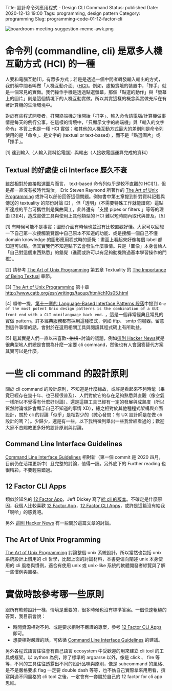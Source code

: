 Title: 設計命令列應用程式 - Design CLI Command
Status: published
Date: 2020-12-13 19:00
Tags: programming, design pattern
Category: programming
Slug: programming-code-01-12-factor-cli


![boardroom-meeting-suggestion-meme-awk.png]({static}/images/boardroom-meeting-suggestion-meme-awk.png "boardroom meeting suggestion meme awk")


# 命令列 (commandline, cli) 是眾多人機互動方式 (HCI) 的一種
人要和電腦互動[1]，有眾多方式；若是是透過一個中間者轉發輸入輸出的方式，我們稱中間者叫做「人機互動介面」([HCI](https://en.wikipedia.org/wiki/Human%E2%80%93computer_interaction))。例如，虛擬實境的裝置中，「揮手」就是一個常見的實做。我們操作手機是透過點選螢幕，那個「點選的動作」與「螢幕上的圖片」則是這個情境下的人機互動實做。所以其實這樣的概念與實做充斥在有著計算機的生活環境中。

對於有些程式開發者，打開終端機之後開始「打字」、輸入命令請電腦/計算機做事情是每天的例行公事。在這樣的情境中，「只顯示文字的終端機」與「輸入的文字命令」本質上也是一種 HCI 實做；和其他的人機互動方式最大的差別則是命令列使用的是「命令」、是文字的 (textual or text-based) ，而不是「點選圖片」或「揮手」。

[1] 達到輸入（人輸入資料給電腦）與輸出（人接收電腦運算完成的資料）


## Textual 的好處使 cli Interface 歷久不衰
雖然相對於直接點選圖片而言， text-based 命令列似乎是較不直觀的 HCI[1]，但是卻一直沒有被時代淘汰。 Eric Steven Raymond 所著作的 [The Art of Unix Programming](http://www.catb.org/esr/writings/taoup/html/index.html) 或許可以部份回答這個問題。例如書中第五章提到針對資料記載與傳送的 textuality 的部份討論 [2] ，但「透明」（不需要特殊工作就能讀寫）這點所達成的平台可攜性則是異曲同工，此外還有「支援 pipes or filters 」等等的理由 [3][4]，造成實做工具與使用上其他類型的 HCI 難以短時間內取代與普及。[5]


[1] 有時候可能不是事實；圖形介面有時候也並沒有比較直觀好懂。大家可以回想一下自己第一次接觸瀏覽器中自己原本不知道的功能、或是接觸一個自己不懂 domain knowledge 的圖形應用程式時的感覺：畫面上看起來好像每個 label 都知道可以點，但其實我們不知道點下去會發生什麼事情。只是「圖像」本身會給人「自己對這個東西熟悉」的錯覺（進而或許可以有足夠動機跨過基本學習操作的門檻）。

[2] 請參考 [The Art of Unix Programming](http://www.catb.org/esr/writings/taoup/html/index.html) 第五章 Textuality 的 [The Importance of Being Textual](http://www.catb.org/esr/writings/taoup/html/ch05s01.html) 章節。

[3] [The Art of Unix Programming](http://www.catb.org/esr/writings/taoup/html/index.html) 第十章 http://www.catb.org/esr/writings/taoup/html/ch10s05.html

[4] 順帶一提，[第十一章的 Language-Based Interface Patterns 段落](http://www.catb.org/esr/writings/taoup/html/ch11s06.html#id2959821)中提到 `One of the most potent Unix design patterns is the combination of a GUI front end with a CLI minilanguage back end.` ，這是一個非常經典且常見的實做 pattern。許多經典服務都有採用這種模式，例如 tftp、 smtp 伺服器。留意到這件事情的話，會對於在選用相關工具與閱讀其程式碼上有所助益。

[5] 這其實是人們一直以來喜歡~~~抬槓~~~討論的議題，例如[這則 Hacker News](https://news.ycombinator.com/item?id=18172689)就是很典型地人們總是會問為什麼一定要 cli command，然後也有人會回答替代方案其實可以是什麼。


# 一些 cli command 的設計原則
關於 cli command 的設計原則，不知道是什麼緣故，或許是看起來不夠時髦（畢竟已經存在幾十年、也已經很普及）、人們對於它的存在足夠熟悉與直觀（像空氣一樣所以不覺得有什麼好討論）、還是這類工具已經有一定的發展與成熟度（所以貿然討論或許會顯示自己不知道的事情 XD），總之相對於其他種程式架構與介面設計，關於 cli 的討論「似乎」是相對少的（誠心發問：有 UX 設計師是在做 cli 設計的嗎？）。少歸少，還是有一些，以下我稍微列舉出一些我曾經看過的；歡迎大家不吝賜教更多好的設計原則與討論。


## Command Line Interface Guidelines
[Command Line Interface Guidelines](https://clig.dev/) 相對新（第一個 commit 是 2020 四月，目前仍在活躍更新中）且完整的討論，值得一讀。另外底下的 Further reading 也很精彩，不要輕易錯過。


## 12 Factor CLI Apps
類似於知名的 [12 Factor App](https://12factor.net/)，Jeff Dickey 寫了[給 cli 的版本](https://medium.com/@jdxcode/12-factor-cli-apps-dd3c227a0e46)。不確定是什麼原因，我個人比較喜歡 [12 Factor App](https://12factor.net/)，[12 Factor CLI Apps](https://medium.com/@jdxcode/12-factor-cli-apps-dd3c227a0e46)，或許是這篇沒有給我「啊哈」的感覺吧。

另外 [這則 Hacker News](https://news.ycombinator.com/item?id=18172689) 有一些關於這篇文章的討論。


## The Art of Unix Programming
[The Art of Unix Programming](http://www.catb.org/esr/writings/taoup/html/index.html) 討論整個 unix 系統設計，所以當然也包括 unix 系統設計上慣用的 cli 哲學，比起上面的討論材料，本書更偏向闡述 unix 本身使用的 cli 風格與慣例，適合有使用 unix 或 unix-like 系統的軟體開發者綜覽與了解一些慣例與風格。


# 實做時該參考哪一些原則
跟所有軟體設計一樣，情境是重要的，很多時候也沒有標準答案。一個快速粗糙的答案，我目前會說：

- 時間資源相對不夠、或是要求相對不嚴謹的專案，參考 [12 Factor CLI Apps](https://medium.com/@jdxcode/12-factor-cli-apps-dd3c227a0e46) 即可。
- 想要相對嚴謹的話，可依循 [Command Line Interface Guidelines](https://clig.dev/) 的建議。

另外各程式語言往往會有自己語言 ecosystem 中受歡迎的用來建立 cli tool 的工具或框架。以 python 為例，除了標準的 argparse 以外，像是 click 、 fire 等等，不同的工具往往透露出不同的設計品味與原則，像是 subcommand 的風格、是不是嚴格要求 flag 一定要 double dash 等等，也不妨自己實際拿來用用看，撰寫與過不同風格的 cli tool 之後，一定會有一套屬於自己的 12 factor for cli app 思維。
